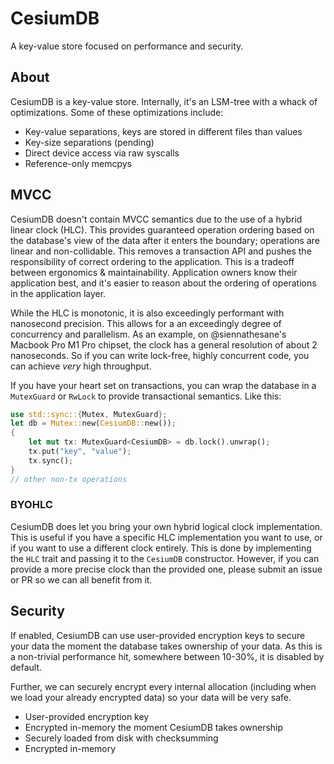 # CesiumDB

A key-value store focused on performance and security.

## About

CesiumDB is a key-value store. Internally, it's an LSM-tree with a whack of optimizations. Some of these optimizations include:

- Key-value separations, keys are stored in different files than values
- Key-size separations (pending)
- Direct device access via raw syscalls
- Reference-only memcpys

## MVCC

CesiumDB doesn't contain MVCC semantics due to the use of a hybrid linear clock (HLC). This provides guaranteed operation ordering based on the database's view of the data after it enters the boundary; operations are linear and non-collidable. This removes a transaction API and pushes the responsibility of correct ordering to the application. This is a tradeoff between ergonomics & maintainability. Application owners know their application best, and it's easier to reason about the ordering of operations in the application layer.

While the HLC is monotonic, it is also exceedingly performant with nanosecond precision. This allows for a an exceedingly degree of concurrency and parallelism. As an example, on @siennathesane's Macbook Pro M1 Pro chipset, the clock has a general resolution of about 2 nanoseconds. So if you can write lock-free, highly concurrent code, you can achieve _very_ high throughput.

If you have your heart set on transactions, you can wrap the database in a `MutexGuard` or `RwLock` to provide transactional semantics. Like this:

```rust
use std::sync::{Mutex, MutexGuard};
let db = Mutex::new(CesiumDB::new());
{
    let mut tx: MutexGuard<CesiumDB> = db.lock().unwrap();
    tx.put("key", "value");
    tx.sync();
}
// other non-tx operations
```

### BYOHLC

CesiumDB does let you bring your own hybrid logical clock implementation. This is useful if you have a specific HLC implementation you want to use, or if you want to use a different clock entirely. This is done by implementing the `HLC` trait and passing it to the `CesiumDB` constructor. However, if you can provide a more precise clock than the provided one, please submit an issue or PR so we can all benefit from it.

## Security

If enabled, CesiumDB can use user-provided encryption keys to secure your data the moment the database takes ownership of your data. As this is a non-trivial performance hit, somewhere between 10-30%, it is disabled by default.

Further, we can securely encrypt every internal allocation (including when we load your already encrypted data) so your data will be very safe.

- User-provided encryption key
- Encrypted in-memory the moment CesiumDB takes ownership
- Securely loaded from disk with checksumming
- Encrypted in-memory
